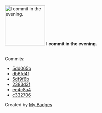 <img src="https://my-badges.github.io/my-badges/evening-commits.png" alt="I commit in the evening." title="I commit in the evening." width="128">
<strong>I commit in the evening.</strong>
<br><br>

Commits:

- <a href="https://github.com/martinmose/agentlink/commit/5dd065bfa6fb2b1ced60601166478fc747abc805">5dd065b</a>
- <a href="https://github.com/martinmose/agentlink/commit/db6fd4f74e15ac9dccfb3575a0ebf8f1f53dd8f8">db6fd4f</a>
- <a href="https://github.com/martinmose/crucible-omarchy/commit/5df9f6bdb1de9c198f073c389199001188760b51">5df9f6b</a>
- <a href="https://github.com/martinmose/crucible-omarchy/commit/2383d3fa34d9feec085056153652728d599a55f6">2383d3f</a>
- <a href="https://github.com/martinmose/crucible-omarchy/commit/ee4c8a441e2e61c947a8771ce1aa7aee4f4ce662">ee4c8a4</a>
- <a href="https://github.com/martinmose/crucible-omarchy/commit/c33270626ca1d30404fabeb744bd6ebcfc9ca687">c332706</a>


Created by <a href="https://github.com/my-badges/my-badges">My Badges</a>